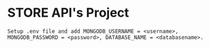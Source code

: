 # STORE API's Project

    Setup .env file and add MONGODB_USERNAME = <username>, MONGODB_PASSWORD = <password>, DATABASE_NAME = <databasename>.